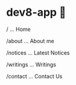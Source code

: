 # dev8-app 🚀

/ ... Home

/about ... About me

/notices ... Latest Notices

/writings ... Writings

/contact ... Contact Us